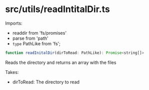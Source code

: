 # src/utils/readIntitalDir.ts

Imports:

- readdir from 'fs/promises'
- parse from 'path'
- `type` PathLike from 'fs';

```js
function readInitalDir(dirToRead: PathLike): Promise<string[]>
```

Reads the directory and returns an array with the files

Takes:

- dirToRead: The directory to read
